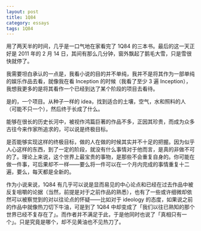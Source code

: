 ```yaml
---
layout: post
title: 1Q84
category: essays
tags: 1Q84
---
```


用了两天半的时间，几乎是一口气地在家看完了 1Q84 的三本书。最后的这一天正好是 2011 年的 2 月 14 日，其间有那么几分钟，窗外飘起了鹅毛大雪，只是雪很快就停了。

我需要坦白承认的一点是，我看小说的目的并不单纯，我并不是将其作为一部单纯的娱乐作品去看，就像我在看 Inception 的时候（我看了至少 3 遍 Inception），我想我更多的是将其看作一个已经到达了某个阶段的项目去看待。

是的，一个项目。从种子一样的 idea，找到适合的土壤，空气，水和照料的人（可能不只一个），然后终于长成了什么。

能够在很长的历史长河中，被视作鸿篇巨著的作品不多，正因其珍贵，而成为众多古往今来作家所追求的，可以说是终极目标。

是否能够实现这样的终极目标，做的人在做的时候其实并不十足的把握。因为似乎人心这样的东西，到了一定的阶段，就没有什么事情对于他而言，是真的非做不可的了。理论上来说，这个世界上最宝贵的事物，是那些不会重复自身的。你可能在做一件事，可后果却不一样——要么将一件可以在一个月内完成的事情重复十二遍，要么，每天都是全新的。

作为小说来说，1Q84 有几乎可以说是显而易见的中心论点和已经在过去作品中被反复咀嚼的论据（当然，前提是对于之前作品的熟悉），也有了一些或许细微却依然可以被察觉到的对以往论点的怀疑——比如对于 ideology 的态度，如果说之前的作品中就像热刀切下牛油，可是到了 1Q84 中却变成了「我们以往已熟知的那个世界已经不复存在了」。而作者并不满足于此，于是他同时也说了「真相只有一个」。只是究竟是哪个，却不见黄油也不见热刀了。